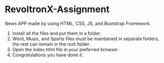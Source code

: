 # RevoltronX-Assignment
News APP made by using HTML, CSS, JS, and Bootstrap Framework. 
1. Install all the files and put them in a folder.
2. Word, Music, and Sports files must be maintained in separate folders, the rest can remain in the root folder.
3. Open the index.html file in your preferred browser.
4. Congratulations you have done it.

